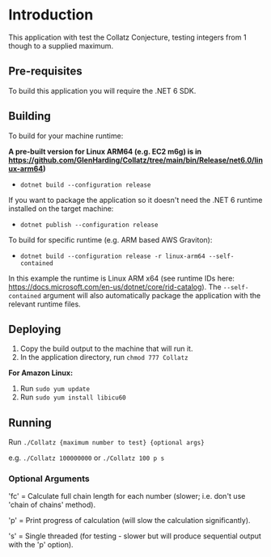 # Introduction

This application with test the Collatz Conjecture, testing integers from 1 though to a supplied maximum.

## Pre-requisites

To build this application you will require the .NET 6 SDK.

## Building

To build for your machine runtime:

**A pre-built version for Linux ARM64 (e.g. EC2 m6g) is in https://github.com/GlenHarding/Collatz/tree/main/bin/Release/net6.0/linux-arm64)**

- `dotnet build --configuration release`

If you want to package the application so it doesn't need the .NET 6 runtime installed on the target machine:

- `dotnet publish --configuration release`

To build for specific runtime (e.g. ARM based AWS Graviton):

- `dotnet build --configuration release -r linux-arm64 --self-contained`

In this example the runtime is Linux ARM x64 (see runtime IDs here: https://docs.microsoft.com/en-us/dotnet/core/rid-catalog).
The `--self-contained` argument will also automatically package the application with the relevant runtime files.

## Deploying

1. Copy the build output to the machine that will run it.
2. In the application directory, run `chmod 777 Collatz`

**For Amazon Linux:**

1. Run `sudo yum update`
2. Run `sudo yum install libicu60`

## Running

Run `./Collatz {maximum number to test} {optional args}`

e.g. `./Collatz 100000000` or `./Collatz 100 p s`

### Optional Arguments

'fc' = Calculate full chain length for each number (slower; i.e. don't use 'chain of chains' method).

'p' = Print progress of calculation (will slow the calculation significantly).

's' = Single threaded (for testing - slower but will produce sequential output with the 'p' option).
